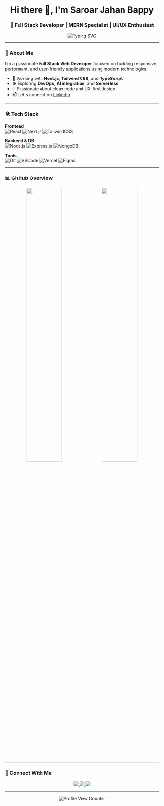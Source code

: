 <!-- Hero Section -->
<h1 align="center">Hi there 👋, I'm Saroar Jahan Bappy</h1>
<h3 align="center">🚀 Full Stack Developer | MERN Specialist | UI/UX Enthusiast</h3>

<p align="center">
  <img src="https://readme-typing-svg.demolab.com?font=Fira+Code&size=20&pause=1000&color=00BFFF&center=true&vCenter=true&width=500&lines=Full+Stack+Web+Developer;MERN+%7C+Next.js+%7C+TypeScript;Clean+%26+Performant+Code;Lifelong+Learner+%F0%9F%93%9A;Tech+Explorer+%F0%9F%9A%80" alt="Typing SVG" />
</p>

---

### 🌟 About Me

I’m a passionate **Full Stack Web Developer** focused on building responsive, performant, and user-friendly applications using modern technologies.

- 🔭 Working with **Next.js**, **Tailwind CSS**, and **TypeScript**
- ⚙️ Exploring **DevOps**, **AI integration**, and **Serverless**
- 💡 Passionate about clean code and UX-first design
- 📫 Let's connect on [LinkedIn](https://www.linkedin.com/in/saroar-jahan-bappy/)

---

### 🛠️ Tech Stack

**Frontend**  
![React](https://img.shields.io/badge/React-20232A?style=flat&logo=react&logoColor=61DAFB)
![Next.js](https://img.shields.io/badge/Next.js-000?style=flat&logo=nextdotjs&logoColor=white)
![TailwindCSS](https://img.shields.io/badge/TailwindCSS-06B6D4?style=flat&logo=tailwindcss&logoColor=white)

**Backend & DB**  
![Node.js](https://img.shields.io/badge/Node.js-339933?style=flat&logo=node.js&logoColor=white)
![Express.js](https://img.shields.io/badge/Express-000000?style=flat&logo=express&logoColor=white)
![MongoDB](https://img.shields.io/badge/MongoDB-47A248?style=flat&logo=mongodb&logoColor=white)

**Tools**  
![Git](https://img.shields.io/badge/Git-F05032?style=flat&logo=git&logoColor=white)
![VSCode](https://img.shields.io/badge/VSCode-007ACC?style=flat&logo=visualstudiocode&logoColor=white)
![Vercel](https://img.shields.io/badge/Vercel-000000?style=flat&logo=vercel&logoColor=white)
![Figma](https://img.shields.io/badge/Figma-F24E1E?style=flat&logo=figma&logoColor=white)

---

### 📊 GitHub Overview

<p align="center">
  <img src="https://github-readme-stats.vercel.app/api?username=MBappy-404&show_icons=true&hide_title=true&hide_rank=false&count_private=true&theme=tokyonight&hide_border=true" width="48%" />
  <img src="https://github-readme-streak-stats.herokuapp.com/?user=MBappy-404&theme=tokyonight&hide_border=true" width="48%" />
</p>

---

### 🔗 Connect With Me

<p align="center">
  <a href="https://www.linkedin.com/in/saroar-jahan-bappy/" target="_blank">
    <img src="https://img.shields.io/badge/LinkedIn-0A66C2?style=for-the-badge&logo=linkedin&logoColor=white" />
  </a>
  <a href="mailto:saroar.dev@gmail.com" target="_blank">
    <img src="https://img.shields.io/badge/Gmail-D14836?style=for-the-badge&logo=gmail&logoColor=white" />
  </a>
  <a href="https://github.com/MBappy-404" target="_blank">
    <img src="https://img.shields.io/badge/GitHub-181717?style=for-the-badge&logo=github&logoColor=white" />
  </a>
</p>

---

<p align="center">
  <img src="https://komarev.com/ghpvc/?username=MBappy-404&label=Profile+Views&color=0e75b6&style=flat-square" alt="Profile View Counter" />
</p>
